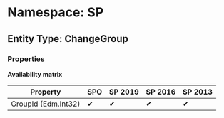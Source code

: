 # Namespace: SP
## Entity Type: ChangeGroup

### Properties

**Availability matrix**

Property | SPO | SP 2019 | SP 2016 | SP 2013
----------|-----|---------|---------|--------
GroupId (Edm.Int32) | ✔ | ✔ | ✔ | ✔

